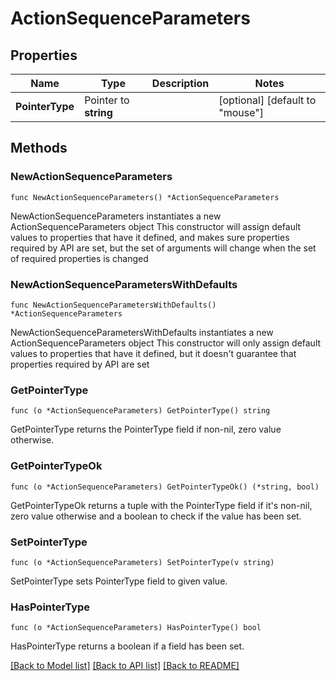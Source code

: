 # ActionSequenceParameters

## Properties

Name | Type | Description | Notes
------------ | ------------- | ------------- | -------------
**PointerType** | Pointer to **string** |  | [optional] [default to "mouse"]

## Methods

### NewActionSequenceParameters

`func NewActionSequenceParameters() *ActionSequenceParameters`

NewActionSequenceParameters instantiates a new ActionSequenceParameters object
This constructor will assign default values to properties that have it defined,
and makes sure properties required by API are set, but the set of arguments
will change when the set of required properties is changed

### NewActionSequenceParametersWithDefaults

`func NewActionSequenceParametersWithDefaults() *ActionSequenceParameters`

NewActionSequenceParametersWithDefaults instantiates a new ActionSequenceParameters object
This constructor will only assign default values to properties that have it defined,
but it doesn't guarantee that properties required by API are set

### GetPointerType

`func (o *ActionSequenceParameters) GetPointerType() string`

GetPointerType returns the PointerType field if non-nil, zero value otherwise.

### GetPointerTypeOk

`func (o *ActionSequenceParameters) GetPointerTypeOk() (*string, bool)`

GetPointerTypeOk returns a tuple with the PointerType field if it's non-nil, zero value otherwise
and a boolean to check if the value has been set.

### SetPointerType

`func (o *ActionSequenceParameters) SetPointerType(v string)`

SetPointerType sets PointerType field to given value.

### HasPointerType

`func (o *ActionSequenceParameters) HasPointerType() bool`

HasPointerType returns a boolean if a field has been set.


[[Back to Model list]](../README.md#documentation-for-models) [[Back to API list]](../README.md#documentation-for-api-endpoints) [[Back to README]](../README.md)


